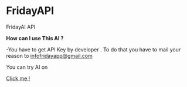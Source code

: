 # FridayAPI
FridayAI API 

**How can I use This AI ?**

-You have to get API Key by developer . To do that you have to mail your reason to infofridayapp@gmail.com

You can try AI on  

[Click me !](https://console.dialogflow.com/api-client/demo/embedded/fridayai "Try FridayAI")
